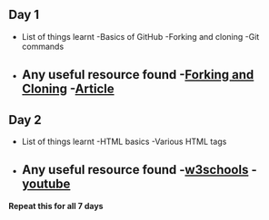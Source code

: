 ## Day 1
- List of things learnt
    -Basics of GitHub
    -Forking and cloning
    -Git commands

- Any useful resource found
    -<a href="https://www.youtube.com/watch?v=OODDLyvePr8">Forking and Cloning</a>
    -<a href="https://link.medium.com/yYZu0GDvG7">Article</a>
    -

## Day 2
- List of things learnt
    -HTML basics
    -Various HTML tags
- Any useful resource found
    -<a href="https://www.w3schools.com/html/default.asp">w3schools</a>
    -<a href="https://www.youtube.com/watch?v=dD2EISBDjWM&list=PLr6-GrHUlVf_ZNmuQSXdS197Oyr1L9sPB">youtube</a>
    -

**Repeat this for all 7 days**
